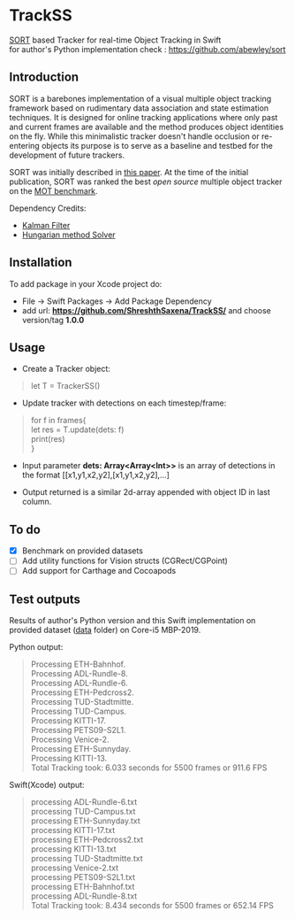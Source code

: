 # TrackSS

[SORT](http://arxiv.org/abs/1602.00763) based Tracker for real-time Object Tracking in Swift <br>
for author's Python implementation check : https://github.com/abewley/sort


## Introduction

SORT is a barebones implementation of a visual multiple object tracking framework based on rudimentary data association and state estimation techniques. It is designed for online tracking applications where only past and current frames are available and the method produces object identities on the fly. While this minimalistic tracker doesn't handle occlusion or re-entering objects its purpose is to serve as a baseline and testbed for the development of future trackers.

SORT was initially described in [this paper](http://arxiv.org/abs/1602.00763). At the time of the initial publication, SORT was ranked the best *open source* multiple object tracker on the [MOT benchmark](https://motchallenge.net/results/2D_MOT_2015/).

Dependency Credits: 
- [Kalman Filter](https://github.com/wearereasonablepeople/KalmanFilter)
- [Hungarian method Solver](https://github.com/Jasagredo/Hume)


## Installation 

To add package in your Xcode project do: 
- File -> Swift Packages -> Add Package Dependency
- add url: **https://github.com/ShreshthSaxena/TrackSS/** and choose version/tag **1.0.0**

## Usage

- Create a Tracker object:
> let T = TrackerSS()

- Update tracker with detections on each timestep/frame:
>for f in frames{<br>
>    let res = T.update(dets: f)<br>
>    print(res)<br>
>}

- Input parameter **dets: Array<Array\<Int>>** is an array of detections in the format [[x1,y1,x2,y2],[x1,y1,x2,y2],...]

- Output returned is a similar 2d-array appended with object ID in last column.

## To do

- [x] Benchmark on provided datasets
- [ ] Add utility functions for Vision structs (CGRect/CGPoint)
- [ ] Add support for Carthage and Cocoapods

## Test outputs

Results of author's Python version and this Swift implementation on provided dataset ([data](data) folder) on Core-i5 MBP-2019.

Python output:<br>
> Processing ETH-Bahnhof.<br>
> Processing ADL-Rundle-8.<br>
> Processing ADL-Rundle-6.<br>
> Processing ETH-Pedcross2.<br>
> Processing TUD-Stadtmitte.<br>
> Processing TUD-Campus.<br>
> Processing KITTI-17.<br>
> Processing PETS09-S2L1.<br>
> Processing Venice-2.<br>
> Processing ETH-Sunnyday.<br>
> Processing KITTI-13.<br>
> Total Tracking took: 6.033 seconds for 5500 frames or 911.6 FPS<br>

Swift(Xcode) output:<br>
> processing ADL-Rundle-6.txt<br>
> processing TUD-Campus.txt<br>
> processing ETH-Sunnyday.txt<br>
> processing KITTI-17.txt<br>
> processing ETH-Pedcross2.txt<br>
> processing KITTI-13.txt<br>
> processing TUD-Stadtmitte.txt<br>
> processing Venice-2.txt<br>
> processing PETS09-S2L1.txt<br>
> processing ETH-Bahnhof.txt<br>
> processing ADL-Rundle-8.txt<br>
> Total Tracking took: 8.434 seconds for 5500 frames or 652.14 FPS<br>
